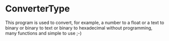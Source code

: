 # ConverterType

This program is used to convert, for example, a number to a float or a text to binary or binary to text or binary to hexadecimal without programming, many functions and simple to use ;-)
